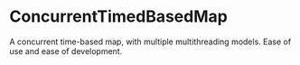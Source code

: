 # ConcurrentTimedBasedMap
A concurrent time-based map, with multiple multithreading models.
Ease of use and ease of development.

